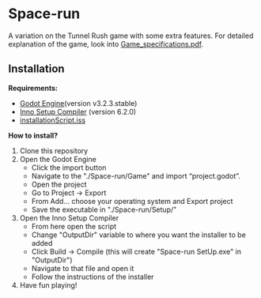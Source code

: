 # Space-run
A variation on the Tunnel Rush game with some extra features. For detailed explanation of the game, look into [Game_specifications.pdf](https://github.com/AdilovicUna/Space-run/blob/master/Documentation/Game_specifications.pdf).

## Installation

**Requirements:**

  - [Godot Engine](https://godotengine.org)(version v3.2.3.stable)
  - [Inno Setup Compiler](https://jrsoftware.org/isdl.php) (version 6.2.0)
  - [installationScript.iss](https://github.com/AdilovicUna/Space-run/blob/master/Setup/installationScript.iss)
  
**How to install?**

  1. Clone this repository
  2.  Open the Godot Engine
        - Click the import button
        - Navigate to the "./Space-run/Game" and import “project.godot”.
        - Open the project
        - Go to Project -> Export
        - From Add... choose your operating system and Export project
        - Save the executable in "./Space-run/Setup/"
  3.  Open the Inno Setup Compiler
        - From here open the script
        - Change "OutputDir" variable to where you want the installer to be added
        - Click Build -> Compile (this will create "Space-run SetUp.exe" in "OutputDir")
        - Navigate to that file and open it
        - Follow the instructions of the installer
  4. Have fun playing!
